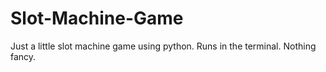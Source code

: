 # Slot-Machine-Game
Just a little slot machine game using python. Runs in the terminal. Nothing fancy.
